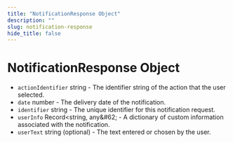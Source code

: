 ```yaml
---
title: "NotificationResponse Object"
description: ""
slug: notification-response
hide_title: false
---
```


# NotificationResponse Object

* `actionIdentifier` string - The identifier string of the action that the user selected.
* `date` number - The delivery date of the notification.
* `identifier` string - The unique identifier for this notification request.
* `userInfo` Record&#60;string, any\&#62; - A dictionary of custom information associated with the notification.
* `userText` string (optional) - The text entered or chosen by the user.
